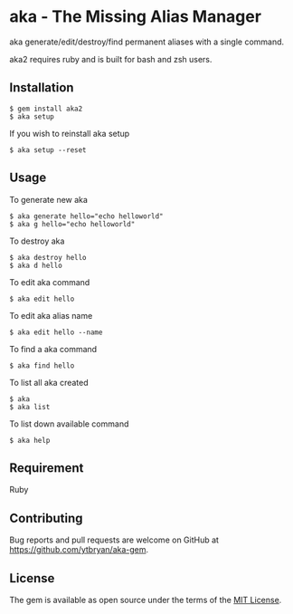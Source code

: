 # aka - The Missing Alias Manager

aka generate/edit/destroy/find permanent aliases with a single command.

aka2 requires ruby and is built for bash and zsh users.

## Installation

    $ gem install aka2
    $ aka setup

If you wish to reinstall aka setup

    $ aka setup --reset

## Usage

To generate new aka

    $ aka generate hello="echo helloworld"
    $ aka g hello="echo helloworld"

To destroy aka

    $ aka destroy hello
    $ aka d hello

To edit aka command

    $ aka edit hello

To edit aka alias name

    $ aka edit hello --name

To find a aka command

    $ aka find hello

To list all aka created

    $ aka
    $ aka list

To list down available command

    $ aka help

## Requirement

Ruby

## Contributing

Bug reports and pull requests are welcome on GitHub at https://github.com/ytbryan/aka-gem.


## License

The gem is available as open source under the terms of the [MIT License](http://opensource.org/licenses/MIT).
